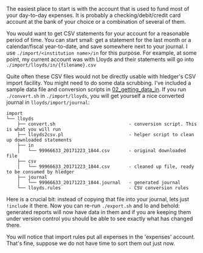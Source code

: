 The easiest place to start is with the account that is used to fund most of your day-to-day expenses. It is probably a checking/debit/credit card account at the bank of your choice or
a combination of several of them.

You would want to get CSV statements for your account for a reasonable period of time. You can start small: get a statement for the last month or a calendar/fiscal year-to-date, and save somewhere
next to your journal. I use `./import/<institution name>/in` for this purpose. For example, at some point, my current account was with Lloyds and their statements
will go into `./import/lloyds/in/{filename}.csv`

Quite often these CSV files would not be directly usable with hledger's CSV import facility. You might need to do some data scrubbing. I've included a sample data file and conversion scripts in [02_getting_data_in](../tree/master/02_getting_data_in). If you run `./convert.sh` in `./import/lloyds`, you will get yourself a nice converted journal in `lloyds/import/journal`:
```
import
└── lloyds
    ├── convert.sh                           - conversion script. This is what you will run
    ├── lloyds2csv.pl                        - helper script to clean up downloaded statements
    ├── in
    │   └── 99966633_20171223_1844.csv       - original downloaded file
    ├── csv
    │   └── 99966633_20171223_1844.csv       - cleaned up file, ready to be consumed by hledger
    ├── journal
    │   └── 99966633_20171223_1844.journal   - generated journal
    └── lloyds.rules                         - CSV conversion rules
```

Here is a crucial bit: instead of copying that file into your journal, lets just `!include` it there. Now you can re-run `./export.sh` and lo and behold: generated reports will now have data in them
and if you are keeping them under version control you should be able to see exactly what has changed there.

You will notice that import rules put all expenses in the 'expenses' account. That's fine, suppose we do not have time to sort them out just now.
